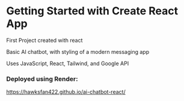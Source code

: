 # Getting Started with Create React App

First Project created with react

Basic AI chatbot, with styling of a modern messaging app

Uses JavaScript, React, Tailwind, and Google API



### Deployed using Render:

[https://hawksfan422.github.io/ai-chatbot-react/
](https://ai-chatbot-react.onrender.com/)
